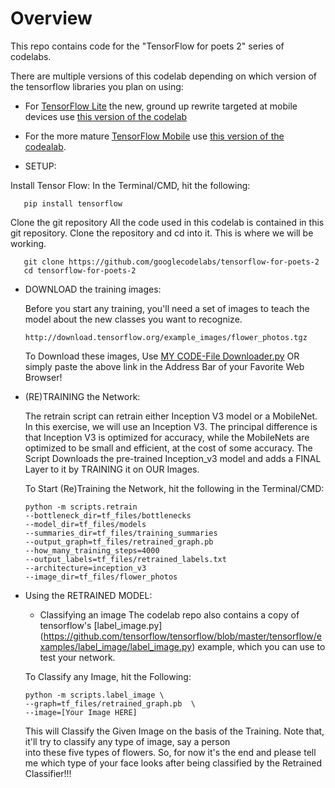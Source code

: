 # Overview

This repo contains code for the "TensorFlow for poets 2" series of codelabs.

There are multiple versions of this codelab depending on which version 
of the tensorflow libraries you plan on using:

* For [TensorFlow Lite](https://www.tensorflow.org/mobile/tflite/) the new, ground up rewrite targeted at mobile devices
  use [this version of the codelab](https://codelabs.developers.google.com/codelabs/tensorflow-for-poets-2-tflite) 
* For the more mature [TensorFlow Mobile](https://www.tensorflow.org/mobile/mobile_intro) use 
  [this version of the codealab](https://codelabs.developers.google.com/codelabs/tensorflow-for-poets-2).

* SETUP:

 Install Tensor Flow:
    In the Terminal/CMD, hit the following:
    
       pip install tensorflow
      
 Clone the git repository
    All the code used in this codelab is contained in this git repository. Clone the repository and cd into it. This is where we will be
    working.
      
       git clone https://github.com/googlecodelabs/tensorflow-for-poets-2
       cd tensorflow-for-poets-2
      
* DOWNLOAD the training images:

  Before you start any training, you'll need a set of images to teach the model about the new classes you want to recognize. 
  
      http://download.tensorflow.org/example_images/flower_photos.tgz
    
   To Download these images, Use [MY CODE-File Downloader.py](https://github.com/MauryaRitesh/Python/blob/master/file_downloader-progress_bar.py) OR simply paste the above link in the Address Bar of your Favorite Web Browser!
    

* (RE)TRAINING the Network:

  The retrain script can retrain either Inception V3 model or a MobileNet. In this exercise, we will use an Inception V3. The principal
  difference is that Inception V3 is optimized for accuracy, while the MobileNets are optimized to be small and efficient, at the cost 
  of some accuracy.
    The Script Downloads the pre-trained Inception_v3 model and adds a FINAL Layer to it by TRAINING it on OUR Images.
    
   To Start (Re)Training the Network, hit the following in the Terminal/CMD:
   
      python -m scripts.retrain
      --bottleneck_dir=tf_files/bottlenecks
      --model_dir=tf_files/models
      --summaries_dir=tf_files/training_summaries
      --output_graph=tf_files/retrained_graph.pb
      --how_many_training_steps=4000
      --output_labels=tf_files/retrained_labels.txt
      --architecture=inception_v3
      --image_dir=tf_files/flower_photos
    
* Using the RETRAINED MODEL:
  
  - Classifying an image
     The codelab repo also contains a copy of tensorflow's [label_image.py]      (https://github.com/tensorflow/tensorflow/blob/master/tensorflow/examples/label_image/label_image.py) example, which you can use to test your network.
    
   To Classify any Image, hit the Following:
   
      python -m scripts.label_image \
      --graph=tf_files/retrained_graph.pb  \
      --image=[Your Image HERE]
    
   This will Classify the Given Image on the basis of the Training. Note that, it'll try to classify any type of image, say a person     
   into these five types of flowers. So, for now it's the end and please tell me which type of your face looks after being classified by 
   the Retrained Classifier!!!
